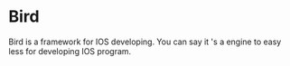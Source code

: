 # Bird
Bird is a framework for IOS developing. You can say it 's a engine to easy less for developing IOS program.
